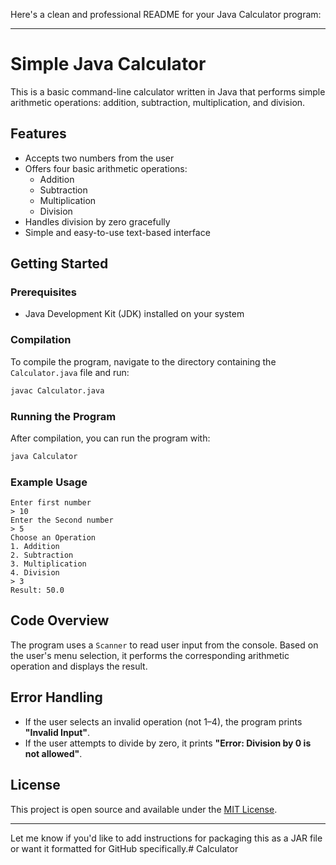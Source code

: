 Here's a clean and professional README for your Java Calculator program:

---

# Simple Java Calculator

This is a basic command-line calculator written in Java that performs simple arithmetic operations: addition, subtraction, multiplication, and division.

## Features

- Accepts two numbers from the user
- Offers four basic arithmetic operations:
  - Addition
  - Subtraction
  - Multiplication
  - Division
- Handles division by zero gracefully
- Simple and easy-to-use text-based interface

## Getting Started

### Prerequisites

- Java Development Kit (JDK) installed on your system

### Compilation

To compile the program, navigate to the directory containing the `Calculator.java` file and run:

```bash
javac Calculator.java
```

### Running the Program

After compilation, you can run the program with:

```bash
java Calculator
```

### Example Usage

```plaintext
Enter first number
> 10
Enter the Second number
> 5
Choose an Operation
1. Addition
2. Subtraction
3. Multiplication
4. Division
> 3
Result: 50.0
```

## Code Overview

The program uses a `Scanner` to read user input from the console. Based on the user's menu selection, it performs the corresponding arithmetic operation and displays the result.

## Error Handling

- If the user selects an invalid operation (not 1–4), the program prints **"Invalid Input"**.
- If the user attempts to divide by zero, it prints **"Error: Division by 0 is not allowed"**.

## License

This project is open source and available under the [MIT License](https://opensource.org/licenses/MIT).

---

Let me know if you'd like to add instructions for packaging this as a JAR file or want it formatted for GitHub specifically.# Calculator
